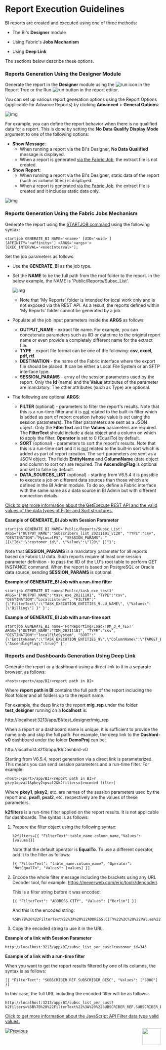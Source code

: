 # Report Execution Guidelines

BI reports are created and executed using one of three methods: 

  - The BI's **Designer** module

  - Using Fabric's **Jobs Mechanism**

  - Using **Deep Link**

The sections below describe these options.

### Reports Generation Using the Designer Module

Generate the report in the **Designer** module using the ![run](images/run_icon.PNG) icon in the Report Tree or the Run ![run](images/run_button.PNG) button in the report editor. 

You can set up various report generation options using the Report Options (applicable for Advance Reports) by clicking **Advanced** > **General Options**:

![img](images/report_adv.PNG)

For example, you can define the report behavior when there is no qualified data for a report. This is done by setting the **No Data Qualify Display Mode** argument to one of the following options:

* **Show Message**: 
  * When running a report via the BI's Designer, **No Data Qualified** message is displayed.
  * When a report is generated [via the Fabric Job](06_report_execution_guidelines.md#reports-generation-using-the-fabric-jobs-mechanism), the extract file is not created.
* **Show Report**:
  * When running a report via the BI's Designer, static data of the report (such as column titles) is displayed. 
  * When a report is generated [via the Fabric Job](06_report_execution_guidelines.md#reports-generation-using-the-fabric-jobs-mechanism), the extract file is created and it includes static data only. 

![img](images/report_exe_options.PNG)

### Reports Generation Using the Fabric Jobs Mechanism

Generate the report using the [STARTJOB command](/articles/20_jobs_and_batch_services/07_jobs_commands.md) using the following syntax:

~~~
startjob GENERATE_BI NAME='<name>' [UID='<uid>'] [AFFINITY='<affinity>'] <ARGS='<args>'> [EXEC_INTERVAL='<execInterval>'];
~~~

Set the job parameters as follows:

* Use the **GENERATE_BI** as the job type.

* Set the **NAME** to be the full path from the root folder to the report. In the below example, the NAME is 'Public/Reports/Subsc_List'.

  ![img](images/report_exe_1.PNG)

  * Note that 'My Reports' folder is intended for local work only and is not exposed via the REST API. As a result, the reports defined within 'My Reports' folder cannot be generated by a job.

* Populate all the job input parameters inside the **ARGS** as follows:
  * **OUTPUT_NAME** - extract file name. For example, you can concatenate parameters such as IID or datetime to the original report name or even provide a completely different name for the extract file.
  * **TYPE** - export file format can be one of the following: **csv, excel, pdf, rtf**.
  * **DESTINATION** - the name of the Fabric interface where the export file should be placed. It can be either a Local File System or an SFTP interface type.
  * **SESSION_PARAMS** - array of the session parameters used by the report. Only the **Id** (name) and the **Value** attributes of the parameter are mandatory. The other attributes (such as Type) are optional. 

* The following are optional **ARGS**:

  * **FILTER** (optional) - parameters to filter the report's results. Note that this is a run-time filter and it is <u>not</u> related to the built-in filter which is added as part of report creation (whose value is set using the session parameters). The filter parameters are sent as a JSON object. Only the **FilterText** and the **Values** parameters are required. The **FilterText** should include a data object and a column on which to apply the filter. **Operator** is set to 0 (EqualTo) by default.
  * **SORT** (optional) - parameters to sort the report's results. Note that this is a run-time sort and it is <u>not</u> related to the built-in sort which is added as part of report creation. The sort parameters are sent as a JSON object. The fields **EntityName** and **ColumnName** (data object and column to sort on) are required. The **AscendingFlag** is optional and set to false by default.
  * **DATA_SOURCES_LIST** (optional) - starting from V6.5.4 it is possible to execute a job on different data sources than those which are defined in  the BI Admin module. To do so, define a Fabric interface with the same name as a data source in BI Admin but with different connection details.


[Click to get more information about the GetExecute REST API and the valid values of the data types of Filter and Sort structures.](https://exagobi.com/support/administrators/rest-web-service-api/getexecute/)


**Example of GENERATE_BI Job with Session Parameter**

~~~
startjob GENERATE_BI NAME='Public/Reports/Subsc_List' ARGS='{"OUTPUT_NAME":"Subscribers_list_20211101_v120", "TYPE":"csv", "DESTINATION":"MyLocalFS", "SESSION_PARAMS": "[{\"Id\":\"customer_id\", \"Value\":\"120\" }]"}';
~~~

Note that **SESSION_PARAMS** is a mandatory parameter for all reports based on Fabric LU data. Such reports require at least one session parameter definition - to pass the IID of the LU's root table to perform GET INSTANCE command. When the report is based on PostgreSQL or Oracle data source, sending **SESSION_PARAMS** is optional.

**Example of GENERATE_BI Job with a run-time filter** 

~~~
startjob GENERATE_BI name='Public/task_exe_test1' ARGS='{"OUTPUT_NAME":"task_exe_20211101", "TYPE":"csv", "DESTINATION":"LocalListener", "FILTER":"{\"FilterText\":\"TASK_EXECUTION_ENTITIES_9.LU_NAME\", \"Values\":[\"Billing\"] }" }';
~~~

**Example of GENERATE_BI Job with a run-time sort** 

~~~
startjob GENERATE_BI name='ForReporting/Load/TDM_3_4_TEST' ARGS='{"OUTPUT_NAME":"TDM_20211101", "TYPE":"csv", "DESTINATION":"localFileSystem", "SORT":"{\"EntityName\":\"TASK_EXECUTION_ENTITIES_9\",\"ColumnName\":\"TARGET_ENTITY_ID\", \"AscendingFlag\":true}" }';
~~~

### Reports and Dashboards Generation Using Deep Link

Generate the report or a dashboard using a direct link to it in a separate browser, as follows:

~~~
<host>:<port>/app/BI/<report path in BI>
~~~

Where **report path in BI** contains the full path of the report including the Root folder and all folders up to the report name.

For example, the deep link to the report **mig_rep** under the folder **test_designer** running on a **localhost** is: 

http://localhost:3213/app/BI/test_designer/mig_rep

When a report or a dashboard name is unique, it is sufficient to provide the name only and skip the full path. For example, the deep link to the **Dashbrd-v0** dashboard under the folder **DemoProj** can be:

http://localhost:3213/app/BI/Dashbrd-v0

Starting from V6.5.4, report generation via a direct link is parameterized. This means you can send session parameters and a run-time filter. For example: 

~~~
<host>:<port>/app/BI/<report path in BI>?pkey1=pval1&pkey2=pval2&k2filters=[encoded filter]
~~~

Where **pkey1**, **pkey2**, etc. are names of the session parameters used by the report and, **pval1**, **pval2**, etc. respectively are the values of these parameters.

**k2filters** is a run-time filter applied on the report results. It is not applicable for dashboards. The syntax is as follows:

1. Prepare the filter object using the following syntax:

   ~~~
   k2filters=[{ "FilterText":table_name.column_name,"Values":[values]}]
   ~~~

   Note that the default operator is **EqualTo**. To use a different operator, add it to the filter as follows:

   ~~~
   [{ "FilterText": "table_name.column_name", "Operator": "NotEqualTo", "Values": [values] }]
   ~~~

2. Encode the whole filter message including the brackets using any URL Decoder tool, for example: https://meyerweb.com/eric/tools/dencoder/. 

   This is a filter string before it was encoded:

   ~~~
   [{ "FilterText": "ADDRESS.CITY", "Values": ["Berlin"] }]
   ~~~

   And this is the encoded string:

   ~~~
   %5B%7B%20%22FilterText%22%3A%20%22ADDRESS.CITY%22%2C%20%22Values%22%3A%20%5B%22Berlin%22%5D%20%7D%5D
   ~~~

3. Copy the encoded string to use it in the URL.

**Example of a link with Session Parameter**

~~~
http://localhost:3213/app/BI/subsc_list_per_cust?customer_id=345
~~~

**Example of a link with a run-time filter**

When you want to get the report results filtered by one of its columns, the syntax is as follows:

~~~
[{ "FilterText": "SUBSCRIBER_REF.SUBSCRIBER_DESC", "Values": ["SOHO"] }]
~~~

In this case, the full URL including the encoded filter will be as follows:

~~~
http://localhost:3213/app/BI/subsc_list_per_cust?k2filters=%5B%7B%20%22FilterText%22%3A%20%22SUBSCRIBER_REF.SUBSCRIBER_DESC%22%2C%20%22Values%22%3A%20%5B%22SOHO%22%5D%20%7D%5D
~~~

 [Click to get more information about the JavaScript API Filter data type valid values.](https://exagobi.com/support/administrators/javascript-api/javascript-api-filters-and-parameters/)



[![Previous](/articles/images/Previous.png)](05_report_creation_guidelines.md)[<img align="right" width="60" height="54" src="/articles/images/Next.png">](07_moving_reports_between_env.md)

